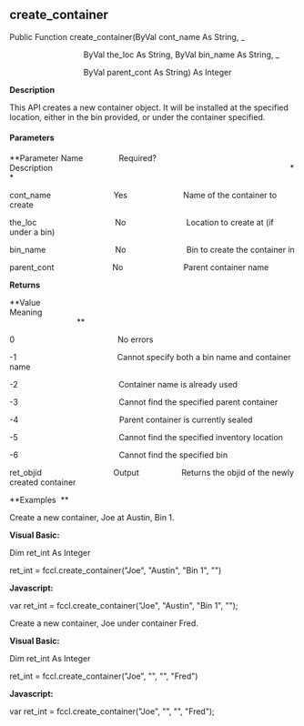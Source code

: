 create_container
----------------

Public Function create_container(ByVal cont_name As String, _

                                 ByVal the_loc As String, ByVal bin_name As String, _

                                 ByVal parent_cont As String) As Integer

**Description**

This API creates a new container object. It will be installed at the specified location, either in the bin provided, or under the container specified.

#### Parameters
**Parameter Name                Required?             Description                                                                                                          **

cont_name                            Yes                         Name of the container to create

the_loc                                   No                           Location to create at (if under a bin)

bin_name                               No                           Bin to create the container in

parent_cont                          No                           Parent container name

**Returns**

**Value                                     Meaning                                                                                                                                               **

0                                              No errors

-1                                             Cannot specify both a bin name and container name

-2                                             Container name is already used

-3                                             Cannot find the specified parent container

-4                                             Parent container is currently sealed

-5                                             Cannot find the specified inventory location

-6                                             Cannot find the specified bin

ret_objid                                Output                   Returns the objid of the newly created container

**Examples  **

 Create a new container, Joe at Austin, Bin 1.

**Visual Basic:**

Dim ret_int As Integer

ret_int = fccl.create_container("Joe", "Austin", "Bin 1", "")

**Javascript:**

var ret_int = fccl.create_container("Joe", "Austin", "Bin 1", "");

 Create a new container, Joe under container Fred.

**Visual Basic:**

Dim ret_int As Integer

ret_int = fccl.create_container("Joe", "", "", "Fred")

**Javascript:**

var ret_int = fccl.create_container("Joe", "", "", "Fred");